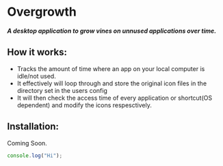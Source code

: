 # Overgrowth

***A desktop application to grow vines on unnused applications over time.***

## How it works:
* Tracks the amount of time where an app on your local computer is idle/not used.
* It effectively will loop through and store the original icon files in the directory set in the users config
* It will then check the access time of every application or shortcut(OS dependent) and modify the icons respesctively.

## Installation:
Coming Soon.
```Javascript
console.log("Hi");
```
